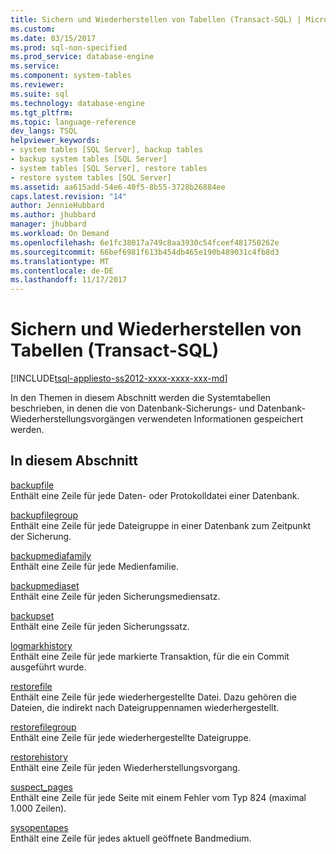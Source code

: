 ```yaml
---
title: Sichern und Wiederherstellen von Tabellen (Transact-SQL) | Microsoft Docs
ms.custom: 
ms.date: 03/15/2017
ms.prod: sql-non-specified
ms.prod_service: database-engine
ms.service: 
ms.component: system-tables
ms.reviewer: 
ms.suite: sql
ms.technology: database-engine
ms.tgt_pltfrm: 
ms.topic: language-reference
dev_langs: TSQL
helpviewer_keywords:
- system tables [SQL Server], backup tables
- backup system tables [SQL Server]
- system tables [SQL Server], restore tables
- restore system tables [SQL Server]
ms.assetid: aa615add-54e6-40f5-8b55-3728b26884ee
caps.latest.revision: "14"
author: JennieHubbard
ms.author: jhubbard
manager: jhubbard
ms.workload: On Demand
ms.openlocfilehash: 6e1fc38017a749c8aa3930c54fceef481750262e
ms.sourcegitcommit: 66bef6981f613b454db465e190b489031c4fb8d3
ms.translationtype: MT
ms.contentlocale: de-DE
ms.lasthandoff: 11/17/2017
---
```

# <a name="backup-and-restore-tables-transact-sql"></a>Sichern und Wiederherstellen von Tabellen (Transact-SQL)
[!INCLUDE[tsql-appliesto-ss2012-xxxx-xxxx-xxx-md](../../includes/tsql-appliesto-ss2012-xxxx-xxxx-xxx-md.md)]

  In den Themen in diesem Abschnitt werden die Systemtabellen beschrieben, in denen die von Datenbank-Sicherungs- und Datenbank-Wiederherstellungsvorgängen verwendeten Informationen gespeichert werden.  
  
## <a name="in-this-section"></a>In diesem Abschnitt  
 [backupfile](../../relational-databases/system-tables/backupfile-transact-sql.md)  
 Enthält eine Zeile für jede Daten- oder Protokolldatei einer Datenbank.  
  
 [backupfilegroup](../../relational-databases/system-tables/backupfilegroup-transact-sql.md)  
 Enthält eine Zeile für jede Dateigruppe in einer Datenbank zum Zeitpunkt der Sicherung.  
  
 [backupmediafamily](../../relational-databases/system-tables/backupmediafamily-transact-sql.md)  
 Enthält eine Zeile für jede Medienfamilie.  
  
 [backupmediaset](../../relational-databases/system-tables/backupmediaset-transact-sql.md)  
 Enthält eine Zeile für jeden Sicherungsmediensatz.  
  
 [backupset](../../relational-databases/system-tables/backupset-transact-sql.md)  
 Enthält eine Zeile für jeden Sicherungssatz.  
  
 [logmarkhistory](../../relational-databases/system-tables/logmarkhistory-transact-sql.md)  
 Enthält eine Zeile für jede markierte Transaktion, für die ein Commit ausgeführt wurde.  
  
 [restorefile](../../relational-databases/system-tables/restorefile-transact-sql.md)  
 Enthält eine Zeile für jede wiederhergestellte Datei. Dazu gehören die Dateien, die indirekt nach Dateigruppennamen wiederhergestellt.  
  
 [restorefilegroup](../../relational-databases/system-tables/restorefilegroup-transact-sql.md)  
 Enthält eine Zeile für jede wiederhergestellte Dateigruppe.  
  
 [restorehistory](../../relational-databases/system-tables/restorehistory-transact-sql.md)  
 Enthält eine Zeile für jeden Wiederherstellungsvorgang.  
  
 [suspect_pages](../../relational-databases/system-tables/suspect-pages-transact-sql.md)  
 Enthält eine Zeile für jede Seite mit einem Fehler vom Typ 824 (maximal 1.000 Zeilen).  
  
 [sysopentapes](../../relational-databases/system-tables/sysopentapes-transact-sql.md)  
 Enthält eine Zeile für jedes aktuell geöffnete Bandmedium.  
  
  
